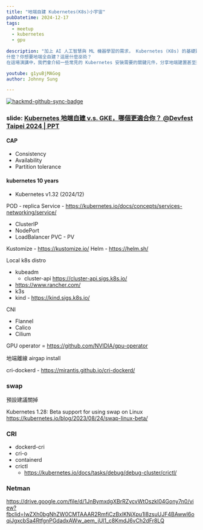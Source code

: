 ```yaml
---
title: "地端自建 Kubernetes(K8s)小宇宙"
pubDatetime: 2024-12-17
tags:
  - meetup
  - kubernetes
  - gpu
  
description: "加上 AI 人工智慧與 ML 機器學習的需求， Kubernetes (K8s) 的基礎建設更為重要。
什麼？你想要地端全自建？這是什麼巫術？
在這場演講中，我們會介紹一些常見的 Kubernetes 安裝需要的關鍵元件，分享地端建置甚至到 GPU 主機建置遇到的問題，給大家做一個指引，少走一些彎路"

youtube: g1yuBjMAGog
author: Johnny Sung

---
```


[![hackmd-github-sync-badge](https://hackmd.io/B_74ukSOQniZ2-hcB0Cmzg/badge)](https://hackmd.io/B_74ukSOQniZ2-hcB0Cmzg)




### slide: [Kubernetes 地端自建 v.s. GKE，哪個更適合你？ @Devfest Taipei 2024 | PPT](https://www.slideshare.net/slideshow/kubernetes-v-s-gke-devfest-taipei-2024/273727315)


#### CAP
- Consistency
- Availability
- Partition tolerance

#### kubernetes 10 years
- Kubernetes v1.32 (2024/12)

POD - replica
Service - https://kubernetes.io/docs/concepts/services-networking/service/
- ClusterIP
- NodePort
- LoadBalancer
PVC - PV

Kustomize - https://kustomize.io/
Helm - https://helm.sh/

Local k8s distro
- kubeadm
    - cluster-api https://cluster-api.sigs.k8s.io/
- https://www.rancher.com/
- k3s
- kind - https://kind.sigs.k8s.io/

CNI
- Flannel
- Calico
- Cilium

GPU operator = https://github.com/NVIDIA/gpu-operator



地端離線 airgap install 
 
cri-dockerd - https://mirantis.github.io/cri-dockerd/


### swap

預設建議關掉

Kubernetes 1.28: Beta support for using swap on Linux
https://kubernetes.io/blog/2023/08/24/swap-linux-beta/


### CRI
- dockerd-cri
- cri-o
- containerd
- crictl
    - https://kubernetes.io/docs/tasks/debug/debug-cluster/crictl/


### Netman
https://drive.google.com/file/d/1JnBymxdgXBrRZycvWtOszkl04Gony7n0/view?fbclid=IwZXh0bgNhZW0CMTAAAR2RmfiCzBxlKNjXpu1l8zsuUJF4BAwwI6oqiJgxcbSa4RtfgnPGdadxAWw_aem_jUl1_c8KmdJ6vCh2dFr8LQ
